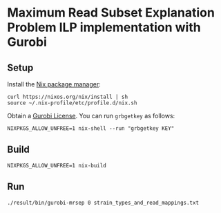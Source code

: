 # Maximum Read Subset Explanation Problem ILP implementation with Gurobi

## Setup
Install the [Nix package manager](https://nixos.org/nix/):
```
curl https://nixos.org/nix/install | sh
source ~/.nix-profile/etc/profile.d/nix.sh
```

Obtain a [Gurobi License](http://www.gurobi.com/downloads/licenses/license-center). You can run `grbgetkey` as follows:
```
NIXPKGS_ALLOW_UNFREE=1 nix-shell --run "grbgetkey KEY"
```

## Build
```
NIXPKGS_ALLOW_UNFREE=1 nix-build
```

## Run
```
./result/bin/gurobi-mrsep 0 strain_types_and_read_mappings.txt
```
